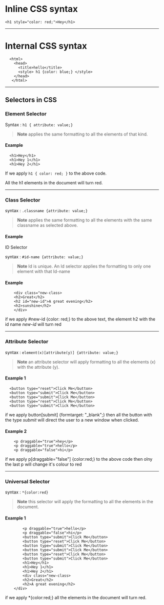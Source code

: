 # Inline CSS syntax
`<h1 style="color: red;">Hey</h1>`

<hr>

# Internal CSS syntax
```
  <html>
    <head>  
      <title>hello</title>
      <style> h1 {color: blue;} </style>
    </head>
   </html>
```
<hr>

## Selectors in CSS

### Element Selector

Syntax      :    `h1 { attribute: value;}`
> **Note** applies the same formatting to all the elements of that kind.

#### Example
```
  <h1>Hey</h1>
  <h1>Hey 1</h1>
  <h1>Hey 2</h1>
```

If we apply `h1 { color: red; }` to the above code.

All the h1 elements in the document will turn red.

<hr>

### Class Selector
syntax      :      `.classname {attribute: value;}`
> **Note** applies the same formatting to all the elements with the same classname as selected above.

#### Example
<div class="new-class>
  <h2>Great</h2>
  <h2>A great evening</h2> 
</div>

if we apply `.new-class {color: red;}`

All the elements in the document with _new-class_ will turn red.

<hr>

### ID Selector
syntax    :        `#id-name {attribute: value;}`
> **Note** Id is unique.
> An Id selector applies the formatting to only one element with that Id-name


#### Example
```
    <div class="new-class>
    <h2>Great</h2>
    <h2 id="new-id">A great evening</h2>
    <h2>sunshine</h2>
    </div>
```

if we apply #new-id {color: red;} to the above text,
the element h2 with the id name _new-id_ will turn red

<hr>

### Attribute Selector

syntax      :      `element(x)[attribute(y)] {attribute: value;}`
> **Note** an attribute selector will apply formatting to all the elements (x) with the attribute (y).

#### Example 1
```<button type="submit">Click Me</button>
  <button type="reset">Click Me</button>
  <button type="submit">Click Me</button>
  <button type="submit">Click Me</button>
  <button type="reset">Click Me</button>
  <button type="submit">Click Me</button>
```

if we apply button[submit] {formtarget: "_blank";} <!---formtarget="blank" directs the user to a new window when the button is clicked--->
then all the button with the type _submit_ will direct the user to a new window when clicked.

#### Example 2
```
    <p draggable="true">hey</p>
    <p draggable="true">hello</p>
    <p draggable="false">hi</p>
```

if we apply p[draggable="false"] {color:red;} to the above code then olny the last p will change it's colour to red 

<hr>

### Universal Selector
syntax    :   `*{color:red}`
> **Note** this selector will apply the formatting to all the elements in the document.

#### Example 1

```     <p draggable="true">hey</p>
        <p draggable="true">hello</p>
        <p draggable="false">hi</p>
        <button type="submit">Click Me</button>
        <button type="reset">Click Me</button>
        <button type="submit">Click Me</button>
        <button type="submit">Click Me</button>
        <button type="reset">Click Me</button>
        <button type="submit">Click Me</button>
        <h1>Hey</h1>
        <h1>Hey 1</h1>
        <h1>Hey 2</h1>
        <div class="new-class>
        <h2>Great</h2>
        <h2>A great evening</h2> 
    </div>
```

if we apply *{color:red;}
all the elements in the document will turn red.
